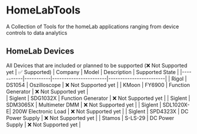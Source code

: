 # HomeLabTools
A Collection of Tools for the homeLab applications ranging from device controls to data analytics

## HomeLab Devices
All Devices that are included or planned to be supported (❌ Not Supported yet | ✅ Supported)
| Company   | Model     | Description           | Supported State        |
|-----------|-----------|-----------------------|------------------------|
| Rigol     | DS1054    | Oszilloscope          | ❌ Not Supported yet   | 
| KMoon     | FY6900    | Function Generator    | ❌ Not Supported yet   |   
| Siglent   | SDG1032X  | Function Generator    | ❌ Not Supported yet   |
| Siglent   | SDM3065X  | Multimeter DMM        | ❌ Not Supported yet   |
| Siglent   | SDL1020X-E| 200W Electronic Load  | ❌ Not Supported yet   |
| Siglent   | SPD4323X  | DC Power Supply       | ❌ Not Supported yet   |
| Stamos    | S-LS-29   | DC Power Supply       | ❌ Not Supported yet   |

